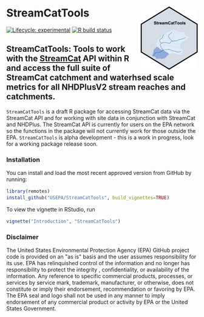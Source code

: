 # StreamCatTools <img src="man/figures/logo.png" align="right" alt="" width="150" />


[![Lifecycle:
experimental](https://img.shields.io/badge/lifecycle-experimental-blue.svg)](https://www.tidyverse.org/lifecycle/#experimental)
[![R build
status](https://github.com/USEPA/StreamCatTools/workflows/R-CMD-check/badge.svg)](https://github.com/USEPA/StreamCatTools/actions)


## StreamCatTools: Tools to work with the [StreamCat](https://www.epa.gov/national-aquatic-resource-surveys/streamcat-dataset) API within R and access the full suite of StreamCat catchment and waterhsed scale metrics for all NHDPlusV2 stream reaches and catchments.


`StreamCatTools` is a draft R package for accessing StreamCat data via the StreamCat API and for working with site data in conjunction with StreamCat and NHDPlus. The StreamCat API is currently for users on the EPA network so the functions in the package will not currently work for those outside the EPA. `StreamCatTools` is alpha development - this is a work in progress, look for a working package release soon.

### Installation

You can install and load the most recent approved version from GitHub by running:

```r
library(remotes)
install_github("USEPA/StreamCatTools", build_vignettes=TRUE)
```

To view the vignette in RStudio, run
```r
vignette("Introduction", "StreamCatTools")
```

### Disclaimer
The United States Environmental Protection Agency (EPA) GitHub project code is provided on an "as is" basis and the user assumes responsibility for its use.  EPA has relinquished control of the information and no longer has responsibility to protect the integrity , confidentiality, or availability of the information.  Any reference to specific commercial products, processes, or services by service mark, trademark, manufacturer, or otherwise, does not constitute or imply their endorsement, recommendation or favoring by EPA.  The EPA seal and logo shall not be used in any manner to imply endorsement of any commercial product or activity by EPA or the United States Government.